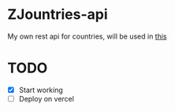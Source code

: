 # ZJountries-api
My own rest api for countries, will be used in [this](https://github.com/Zilezia/ZJountries/)

# TODO
- [X] Start working
- [ ] Deploy on vercel

